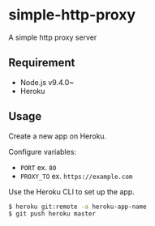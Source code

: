 # simple-http-proxy

A simple http proxy server

Requirement
---

- Node.js v9.4.0~
- Heroku

Usage
---

Create a new app on Heroku.

Configure variables:

- `PORT` ex. `80`
- `PROXY_TO` ex. `https://example.com`

Use the Heroku CLI to set up the app.

```sh
$ heroku git:remote -a heroku-app-name
$ git push heroku master
```
